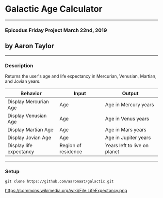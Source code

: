 # Galactic Age Calculator
---
### Epicodus Friday Project March 22nd, 2019
## by Aaron Taylor
---
### Description

Returns the user's age and life expectancy in Mercurian, Venusian, Martian, and Jovian years.

Behavior | Input | Output
--- | --- | ---
Display Mercurian Age | Age | Age in Mercury years
Display Venusian Age | Age | Age in Venus years
Display Martian Age | Age | Age in Mars years
Display Jovian Age | Age | Age in Jupiter years
Display life expectancy | Region of residence | Years left to live on planet
---

### Setup
```
git clone https://github.com/aaronaat/galactic.git
```

https://commons.wikimedia.org/wiki/File:LifeExpectancy.png
